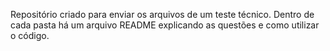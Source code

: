 Repositório criado para enviar os arquivos de um teste técnico.
Dentro de cada pasta há um arquivo README explicando as questões e como utilizar o código.
